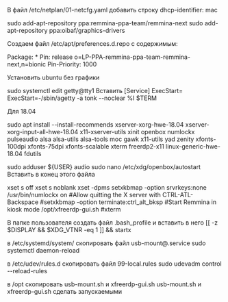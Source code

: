 В файл /etc/netplan/01-netcfg.yaml добавить строку
dhcp-identifier: mac




sudo add-apt-repository ppa:remmina-ppa-team/remmina-next
sudo add-apt-repository ppa:oibaf/graphics-drivers

Создаем файл /etc/apt/preferences.d.repo с содержимым:

Package: *
Pin: release o=LP-PPA-remmina-ppa-team-remmina-next,n=bionic
Pin-Priority: 1000

Установить ubuntu без графики

sudo systemctl edit getty@tty1
Вставить
    [Service]
    ExecStart=
    ExecStart=-/sbin/agetty -a tonk --noclear %I $TERM
        

Для 18.04

sudo apt install --install-recommends xserver-xorg-hwe-18.04 xserver-xorg-input-all-hwe-18.04 x11-xserver-utils xinit openbox numlockx pulseaudio alsa alsa-utils alsa-tools moc gawk x11-utils yad zenity xfonts-100dpi xfonts-75dpi xfonts-scalable xterm freerdp2-x11 linux-generic-hwe-18.04 fdutils 



sudo adduser ${USER} audio
sudo nano /etc/xdg/openbox/autostart
Вставить в конец этого файла

xset s off
xset s noblank
xset -dpms
setxkbmap -option srvrkeys:none
/usr/bin/numlockx on
#Allow quitting the X server with CTRL-ATL-Backspace
#setxkbmap -option terminate:ctrl_alt_bksp
#Start Remmina in kiosk mode
/opt/xfreerdp-gui.sh
#xterm

В папке пользователя создать файл .bash_profile и вставить в него
    [[ -z $DISPLAY && $XDG_VTNR -eq 1 ]] && startx
        
в /etc/systemd/system/ скопировать файл usb-mount@.service
sudo systemctl daemon-reload

в /etc/udev/rules.d скопировать файл 99-local.rules
sudo udevadm control --reload-rules

в /opt скопировать usb-mount.sh и xfreerdp-gui.sh
usb-mount.sh и xfreerdp-gui.sh сделать запускаемыми
